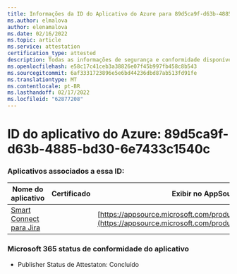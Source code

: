 ```yaml
---
title: Informações da ID do Aplicativo do Azure para 89d5ca9f-d63b-4885-bd30-6e7433c1540c
ms.author: elmalova
author: elenamalova
ms.date: 02/16/2022
ms.topic: article
ms.service: attestation
certification_type: attested
description: Todas as informações de segurança e conformidade disponíveis para 89d5ca9f-d63b-4885-bd30-6e7433c1540c.
ms.openlocfilehash: e58c17c41ceb3a38826e07f45b997fb458c8b543
ms.sourcegitcommit: 6af3331723896e5e6bd44236dbd87ab513fd91fe
ms.translationtype: MT
ms.contentlocale: pt-BR
ms.lasthandoff: 02/17/2022
ms.locfileid: "62877208"
---
```

# <a name="azure-app-id-89d5ca9f-d63b-4885-bd30-6e7433c1540c"></a>ID do aplicativo do Azure: 89d5ca9f-d63b-4885-bd30-6e7433c1540c


### <a name="apps-associated-with-this-id"></a>Aplicativos associados a essa ID:
| **Nome do aplicativo** | **Certificado** | **Exibir no AppSource** |
|--------------|---------------|-----------------------|
| [Smart Connect para Jira](https://docs.microsoft.com/microsoft-365-app-certification/forward/WA200002055) |  | [https://appsource.microsoft.com/product/office/WA200002055](https://appsource.microsoft.com/product/office/WA200002055) |

### <a name="microsoft-365-app-compliance-status"></a>Microsoft 365 status de conformidade do aplicativo
- Publisher Status de Attestaton: Concluído
